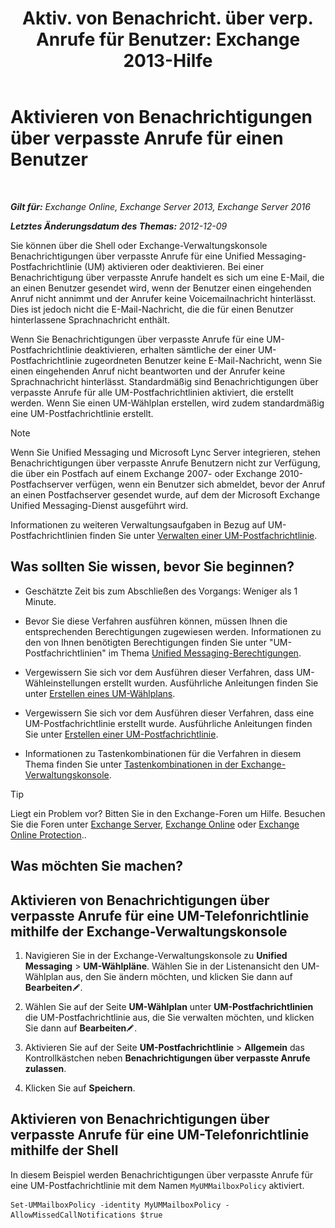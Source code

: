 ﻿---
title: 'Aktiv. von Benachricht. über verp. Anrufe für Benutzer: Exchange 2013-Hilfe'
TOCTitle: Aktivieren von Benachrichtigungen über verpasste Anrufe für einen Benutzer
ms:assetid: aa0cbb60-5422-474f-af16-621aade31c1f
ms:mtpsurl: https://technet.microsoft.com/de-de/library/Bb232159(v=EXCHG.150)
ms:contentKeyID: 52062800
ms.date: 04/24/2018
mtps_version: v=EXCHG.150
ms.translationtype: HT
---

# Aktivieren von Benachrichtigungen über verpasste Anrufe für einen Benutzer

 

_**Gilt für:** Exchange Online, Exchange Server 2013, Exchange Server 2016_

_**Letztes Änderungsdatum des Themas:** 2012-12-09_

Sie können über die Shell oder Exchange-Verwaltungskonsole Benachrichtigungen über verpasste Anrufe für eine Unified Messaging-Postfachrichtlinie (UM) aktivieren oder deaktivieren. Bei einer Benachrichtigung über verpasste Anrufe handelt es sich um eine E-Mail, die an einen Benutzer gesendet wird, wenn der Benutzer einen eingehenden Anruf nicht annimmt und der Anrufer keine Voicemailnachricht hinterlässt. Dies ist jedoch nicht die E-Mail-Nachricht, die die für einen Benutzer hinterlassene Sprachnachricht enthält.

Wenn Sie Benachrichtigungen über verpasste Anrufe für eine UM-Postfachrichtlinie deaktivieren, erhalten sämtliche der einer UM-Postfachrichtlinie zugeordneten Benutzer keine E-Mail-Nachricht, wenn Sie einen eingehenden Anruf nicht beantworten und der Anrufer keine Sprachnachricht hinterlässt. Standardmäßig sind Benachrichtigungen über verpasste Anrufe für alle UM-Postfachrichtlinien aktiviert, die erstellt werden. Wenn Sie einen UM-Wählplan erstellen, wird zudem standardmäßig eine UM-Postfachrichtlinie erstellt.


> [!NOTE]
> Wenn Sie Unified Messaging und Microsoft Lync Server integrieren, stehen Benachrichtigungen über verpasste Anrufe Benutzern nicht zur Verfügung, die über ein Postfach auf einem Exchange&nbsp;2007- oder Exchange&nbsp;2010-Postfachserver verfügen, wenn ein Benutzer sich abmeldet, bevor der Anruf an einen Postfachserver gesendet wurde, auf dem der Microsoft Exchange Unified Messaging-Dienst ausgeführt wird.



Informationen zu weiteren Verwaltungsaufgaben in Bezug auf UM-Postfachrichtlinien finden Sie unter [Verwalten einer UM-Postfachrichtlinie](manage-a-um-mailbox-policy-exchange-2013-help.md).

## Was sollten Sie wissen, bevor Sie beginnen?

  - Geschätzte Zeit bis zum Abschließen des Vorgangs: Weniger als 1 Minute.

  - Bevor Sie diese Verfahren ausführen können, müssen Ihnen die entsprechenden Berechtigungen zugewiesen werden. Informationen zu den von Ihnen benötigten Berechtigungen finden Sie unter "UM-Postfachrichtlinien" im Thema [Unified Messaging-Berechtigungen](unified-messaging-permissions-exchange-2013-help.md).

  - Vergewissern Sie sich vor dem Ausführen dieser Verfahren, dass UM-Wähleinstellungen erstellt wurden. Ausführliche Anleitungen finden Sie unter [Erstellen eines UM-Wählplans](create-a-um-dial-plan-exchange-2013-help.md).

  - Vergewissern Sie sich vor dem Ausführen dieser Verfahren, dass eine UM-Postfachrichtlinie erstellt wurde. Ausführliche Anleitungen finden Sie unter [Erstellen einer UM-Postfachrichtlinie](create-a-um-mailbox-policy-exchange-2013-help.md).

  - Informationen zu Tastenkombinationen für die Verfahren in diesem Thema finden Sie unter [Tastenkombinationen in der Exchange-Verwaltungskonsole](keyboard-shortcuts-in-the-exchange-admin-center-exchange-online-protection-help.md).


> [!TIP]
> Liegt ein Problem vor? Bitten Sie in den Exchange-Foren um Hilfe. Besuchen Sie die Foren unter <A href="https://go.microsoft.com/fwlink/p/?linkid=60612">Exchange Server</A>, <A href="https://go.microsoft.com/fwlink/p/?linkid=267542">Exchange Online</A> oder <A href="https://go.microsoft.com/fwlink/p/?linkid=285351">Exchange Online Protection</A>..



## Was möchten Sie machen?

## Aktivieren von Benachrichtigungen über verpasste Anrufe für eine UM-Telefonrichtlinie mithilfe der Exchange-Verwaltungskonsole

1.  Navigieren Sie in der Exchange-Verwaltungskonsole zu **Unified Messaging** \> **UM-Wählpläne**. Wählen Sie in der Listenansicht den UM-Wählplan aus, den Sie ändern möchten, und klicken Sie dann auf **Bearbeiten**![Bearbeitungssymbol](images/Bb124582.6f53ccb2-1f13-4c02-bea0-30690e6ea71d(EXCHG.150).gif "Bearbeitungssymbol").

2.  Wählen Sie auf der Seite **UM-Wählplan** unter **UM-Postfachrichtlinien** die UM-Postfachrichtlinie aus, die Sie verwalten möchten, und klicken Sie dann auf **Bearbeiten**![Bearbeitungssymbol](images/Bb124582.6f53ccb2-1f13-4c02-bea0-30690e6ea71d(EXCHG.150).gif "Bearbeitungssymbol").

3.  Aktivieren Sie auf der Seite **UM-Postfachrichtlinie** \> **Allgemein** das Kontrollkästchen neben **Benachrichtigungen über verpasste Anrufe zulassen**.

4.  Klicken Sie auf **Speichern**.

## Aktivieren von Benachrichtigungen über verpasste Anrufe für eine UM-Telefonrichtlinie mithilfe der Shell

In diesem Beispiel werden Benachrichtigungen über verpasste Anrufe für eine UM-Postfachrichtlinie mit dem Namen `MyUMMailboxPolicy` aktiviert.

    Set-UMMailboxPolicy -identity MyUMMailboxPolicy -AllowMissedCallNotifications $true

